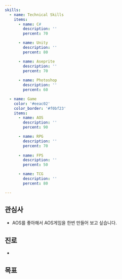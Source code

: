 ```yaml
---
skills:
  - name: Technical Skills
    items:
      - name: C#
        description: ''
        percent: 70

      - name: Unity
        description: ''
        percent: 80

      - name: Aseprite
        description: ''
        percent: 70
      
      - name: Photoshop
        description: ''
        percent: 60

  - name: Game
    color: '#eeac02'
    color_border: '#f0bf23'
    items:    
      - name: AOS
        description: ''
        percent: 90

      - name: RPG
        description: ''
        percent: 70
      
      - name: FPS
        description: ''
        percent: 50

      - name: TCG
        description: ''
        percent: 80

---
```

## 관심사
- AOS를 좋아해서 AOS게임을 한번 만들어 보고 싶습니다.

## 진로
- 

## 목표






